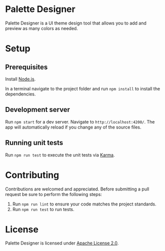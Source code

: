 # Palette Designer

Palette Designer is a UI theme design tool that allows you to add and preview
as many colors as needed.

# Setup

## Prerequisites

Install [Node.js](https://nodejs.org/en/download/).

In a terminal navigate to the project folder and run `npm install` to install
the dependencies.

## Development server

Run `npm start` for a dev server. Navigate to `http://localhost:4200/`. The app will automatically reload if you change any of the source files.

## Running unit tests

Run `npm run test` to execute the unit tests via [Karma](https://karma-runner.github.io).

# Contributing

Contributions are welcomed and appreciated. Before submitting a pull request be
sure to perform the following steps:

1. Run `npm run lint` to ensure your code matches the project standards.
2. Run `npm run test` to run tests.

# License

Palette Designer is licensed under [Apache License 2.0](https://github.com/jacobmcgowan/palette-designer/blob/master/LICENSE).
